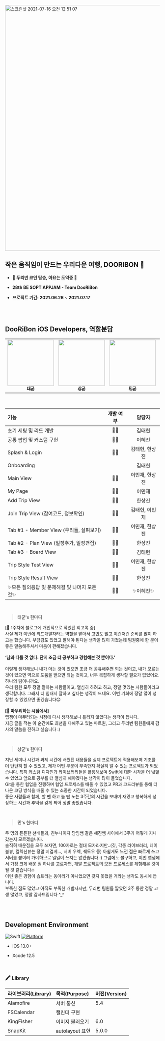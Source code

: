 <img width="800px" alt="스크린샷 2021-07-16 오전 12 51 07" src="https://user-images.githubusercontent.com/69389288/125818111-54d73816-fb89-43a8-8648-0e44fc837aa5.png">

## 작은 움직임이 만드는 우리다운 여행, DOORIBON 👀

* <b> 🚀  두리번 코인 탑승, 아요는 도약중 👀</b>

* <b> 28th BE SOPT APPJAM - Team **DooRiBon** </b> 
  
* <b> 프로젝트 기간: 2021.06.26 ~ 2021.07.17 </b>


<br />
<br />

##  **DooRiBon** iOS Developers, 역할분담

<!-- ALL-CONTRIBUTORS-LIST:START - Do not remove or modify this section -->
<!-- prettier-ignore-start -->
<!-- markdownlint-disable -->
<table>
  <tr>
    <td align="center"><a href="https://github.com/Taehyeon-Kim"><img src="https://user-images.githubusercontent.com/69389288/125820181-f590a16f-3bf8-46f7-85e3-1f0ebb5203a8.png" width="150px;" alt=""/><br /><sub><b>태군</b></sub></a><br /><a href="https://github.com/Taehyeon-Kim" title="Code"></a></td>
     <td align="center"><a href="https://github.com/Hansangjin98"><img src="https://user-images.githubusercontent.com/69389288/125821283-d210a5c9-aeb7-465b-ba42-8f6fc8203a19.png" width="150px;" alt=""/><br /><sub><b>상군</b></sub></a><br /><a href="https://github.com/Hansangjin98" title="Code"></a></td>
     <td align="center"><a href="https://github.com/mini-min"><img src="https://user-images.githubusercontent.com/69389288/125821369-badc9259-05df-44b4-813b-1b4c7ef9951e.png" width="150px;" alt=""/><br /><sub><b>민군</b></sub></a><br /><a href="https://github.com/mini-min" title="Code"></a></td>
     <td align="center"><a href="https://github.com/hyejinL/DooRi-iOS"><img src="https://user-images.githubusercontent.com/69389288/125821525-2cd22d0a-dc87-48de-b0df-8930db63d3e5.png" width="150px;" alt=""/><br /><sub><b>혜진쌤</b></sub></a><br /><a href="https://github.com/hyejinL/DooRi-iOS" title="Code"></a></td>
    
  </tr>
</table>

<br>

| 기능 | 개발 여부 | 담당자 |
|:----------|:----------:|:----:|
| 초기 세팅 및 리드 개발 | 👍🏻 | 김태현 |
| 공통 팝업 및 커스텀 구현 | 👍🏻 | 이혜진 |
| Splash & Login | 👍🏻 | 김태현, 한상진 |
| Onboarding | | 김태현 |
| Main View | 👍🏻 | 이민재, 한상진 |
| My Page | 👍🏻 | 이민재 |
| Add Trip View | 👍🏻 | 한상진 |
| Join Trip View (참여코드, 정보확인) | 👍🏻 | 김태현, 이민재 |
| Tab #1 - Member View (우리들, 살펴보기) | 👍🏻 | 이민재, 한상진 |
| Tab #2 - Plan View (일정추가, 일정편집) | 👍🏻 | 한상진 |
| Tab #3 - Board View | 👍🏻 | 김태현 |
| Trip Style Test View | 👍🏻 | 이민재, 한상진 |
| Trip Style Result View | 👍🏻 | 한상진 |
| ✨모든 질의응답 및 문제해결 및 나머지 모든 것✨ | 👍🏻 | ✨이혜진✨ |

<br>

> **태군's 한마디**
> 
[💬 1주차에 블로그에 개인적으로 적었던 회고록 중] <br>
사실 제가 이번에 리드개발자라는 역할을 맡아서 고민도 많고 이런저런 준비를 많이 하고는 했습니다.
부담감도 있었고 잘해야 된다는 생각을 많이 가졌는데 팀원중에 한 분이 좋은 말씀해주셔서 마음이 편해졌습니다.  
<br>
**‘남과 다를 것 없다. 단지 조금 더 공부하고 경험해본 것 뿐이다.’**  
<br>
이렇게 생각해보니 내가 아는 것이 있으면 조금 더 공유해주면 되는 것이고,
내가 모르는 것이 있으면 역으로 도움을 받으면 되는 것이고, 너무 복잡하게 생각할 필요가 없었어요.  
하나의 팀이니까요.   
우리 팀원 모두 정말 잘하는 사람들이고, 열심히 하려고 하고, 정말 멋있는 사람들이라고 생각합니다.
그래서 더 힘내서 잘하고 싶다는 생각이 드네요. 이번 기회에 정말 많이 성장할 수 있었으면 좋겠습니다😊   
<br>
**[📮 마무리하는 시점에서]** <br>
앱잼이 마무리되는 시점에 다시 생각해보니 틀리지 않았다는 생각이 듭니다.  
지금 글을 적는 이 순간에도 최선을 다해주고 있는 파트원, 그리고 두리번 팀원들에게 감사의 말씀을 전하고 싶습니다 :)

<br />

> **상군's 한마디**

지난 세미나 시간과 과제 시간에 배웠던 내용들을 실제 프로젝트에 적용해보며 기초를 더 탄탄히 할 수 있었고, 제가 어떤 부분이 부족한지 확실히 알 수 있는 프로젝트가 되었습니다. 특히 커스텀 디자인과 라이브러리들을 활용해보며 Swift에 대한 시각을 더 넓힐 수 있었고 앞으로 공부를 더 열심히 해야겠다는 생각이 많이 들었습니다.<br>Git을 통한 협업을 진행하며 협업 프로세스를 배울 수 있었고 PR과 코드리뷰를 통해 더 나은 코딩 방식을 배울 수 있는 소중한 시간이 되었습니다.<br>좋은 사람들과 함께, 할 땐 하고 놀 땐 노는 3주간의 시간을 보내며 재밌고 행복하게 성장하는 시간과 추억을 갖게 되어 정말 좋았습니다.

<br />

> **민's 한마디**

두 명의 든든한 선배들과, 친누나이자 담임쌤 같은 혜진쌤 사이에서 3주가 어떻게 지나갔는지 모르겠습니다.  
솔직히 배운점을 모두 쓰자면, 100자로는 절대 모자라지만..(깃, 각종 라이브러리, 테이블뷰, 컬렉션뷰는 정말 지겹게..., 서버 우엑, 쉐도우 등) 아쉽게도 느낀 점은 빠르게 쓰고 서버를 붙이러 가야하므로 일일이 쓰지는 않겠습니다 :) 
그럼에도 불구하고, 이번 앱잼에서 가장 크게 배운 점 하나를 고르자면, 개발 프로젝트의 모든 프로세스를 체험해본 것이 될 것 같습니다🔥   
이런 좋은 경험이 솝트라는 동아리가 아니었으면 갖지 못했을 거라는 생각도 동시에 듭니다.  
부족한 점도 많았고 아직도 부족한 개발자지만, 두리번 팀원들 짧았던 3주 동안 정말 고생 많았고, 정말 감사드립니다 ^_^  


<br />
<br />

## Development Environment


![Swift](https://img.shields.io/badge/Swift-5.0-orange.svg) [![Platform](https://img.shields.io/cocoapods/p/LFAlertController.svg?style=flat)](http://creativecommons.org/licenses/by/4.0/)   

- iOS 13.0+

- Xcode 12.5

<br />

### 🖍 Library
| 라이브러리(Library) | 목적(Purpose) | 버전(Version) |
|:---|:----------|----|
| Alamofire | 서버 통신 | 5.4 |
| FSCalendar | 캘린더 구현 | |
| KingFisher | 이미지 불러오기 | 6.0 |
| SnapKit | autolayout 표현 | 5.0.0 |

<br><br>
